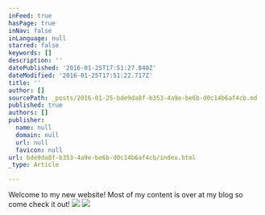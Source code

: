 ```yaml
---
inFeed: true
hasPage: true
inNav: false
inLanguage: null
starred: false
keywords: []
description: ''
datePublished: '2016-01-25T17:51:27.840Z'
dateModified: '2016-01-25T17:51:22.717Z'
title: ''
author: []
sourcePath: _posts/2016-01-25-bde9da8f-b353-4a9e-be6b-d0c14b6af4cb.md
published: true
authors: []
publisher:
  name: null
  domain: null
  url: null
  favicon: null
url: bde9da8f-b353-4a9e-be6b-d0c14b6af4cb/index.html
_type: Article

---
```

Welcome to my new website! Most of my content is over at my blog so come check it out!
![](https://the-grid-user-content.s3-us-west-2.amazonaws.com/111d7a2f-9351-4049-bcb4-bc7588b69fd6.jpg)
![](https://the-grid-user-content.s3-us-west-2.amazonaws.com/0cb13b90-b45f-4993-9545-95dfab31dc42.jpg)